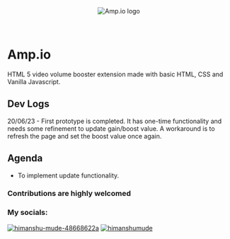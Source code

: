 <div align="center">
<img src="https://github.com/HimanshuMude/Amp.io/assets/98302342/a57e31b7-3eda-405c-abb0-90b18feaf868" alt="Amp.io logo" />
</div>

<br>
<br>



# Amp.io
HTML 5 video volume booster extension made with basic HTML, CSS and Vanilla Javascript.

## Dev Logs
20/06/23 - First prototype is completed. It has one-time functionality and needs some refinement to update gain/boost value. A workaround is to refresh the page and set the boost value once again.

## Agenda
- To implement update functionality.


### Contributions are highly welcomed 


### My socials:
<a href="https://linkedin.com/in/himanshu-mude-48668622a" target="blank"><img src="https://img.shields.io/badge/LinkedIn-0077B5?style=for-the-badge&logo=linkedin&logoColor=white&style=plastic" alt="himanshu-mude-48668622a"  /></a> <a href="https://dev.to/himanshumude" target="blank"><img src="https://img.shields.io/badge/dev.to-0A0A0A?style=for-the-badge&logo=devdotto&logoColor=white&style=plastic" alt="himanshumude"  /></a>
